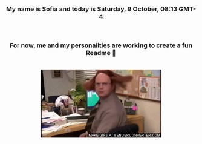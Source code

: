 


<div align="center">
<h3 >My name is Sofia and today is Saturday, 9 October, 08:13 GMT-4</h3><br>
<h3 >For now, me and my personalities are working to create a fun Readme 👋
</h3><br>
<img src='img/dwight.gif' alt='working...'/>
</div>
